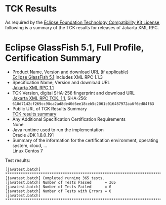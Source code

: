 TCK Results
===========

As required by the
[Eclipse Foundation Technology Compatibility Kit License](https://www.eclipse.org/legal/tck.php),
following is a summary of the TCK results for releases of Jakarta XML RPC.

# Eclipse GlassFish 5.1, Full Profile, Certification Summary

- Product Name, Version and download URL (if applicable) \
  [Eclipse GlassFish 5.1](https://www.eclipse.org/downloads/download.php?file=/glassfish/glassfish-5.1.0.zip)
  Includes XML RPC 1.1.3
- Specification Name, Version and download URL \
  [Jakarta XML RPC 1.1](https://jakarta.ee/specifications/xml-rpc/1.1/)
- TCK Version, digital SHA-256 fingerprint and download URL \
  [Jakarta XML RPC TCK, 1.1](http://download.eclipse.org/ee4j/jakartaee-tck/jakartaee8-eftl/promoted/eclipse-xml-rpc-tck-1.1.0.zip), SHA-256: `610d7142cf269cc98ca2ad8de40d6ee18ceb5c2061c016487972aa6f6ed84f63`
- Public URL of TCK Results Summary \
  [TCK results summary](TCK-Results.html)
- Any Additional Specification Certification Requirements \
  None
- Java runtime used to run the implementation \
  Oracle JDK 1.8.0_191
- Summary of the information for the certification environment, operating system, cloud, ... \
  Linux Centos 7

Test results:

```
[javatest.batch] ********************************************************************************
[javatest.batch] Completed running 365 tests.
[javatest.batch] Number of Tests Passed      = 365
[javatest.batch] Number of Tests Failed      = 0
[javatest.batch] Number of Tests with Errors = 0
[javatest.batch] ********************************************************************************
```